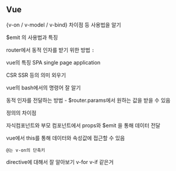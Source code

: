 ## Vue

{v-on / v-model / v-bind} 차이점 등 사용법을 알기

$emit 의 사용법과 특징

router에서 동적 인자를 받기 위한 방법 `:`

 vue의 특징 SPA single page application

CSR SSR 등의 의미 외우기

vue의 bash에서의 명령어 잘 알기

동적 인자를 전달하는 방법 - $router.params에서 원하는 값을 받을 수 있음

정의의 차이점

자식컴포넌트와 부모 컴포넌트에서 props와 $emit 을 통해 데이터 전달

vue에서 this를 통해 데이터와 속성값에 접근할 수 있음

`@는 v-on의 단축키` 

directive에 대해서 잘 알아보기 v-for v-if 같은거